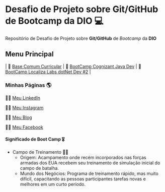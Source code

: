 # Desafio de Projeto sobre Git/GitHub de Bootcamp da DIO 💻
Repositório de Desafio de Projeto sobre **Git/GitHub** de _Bootcamp_ da **DIO**

## Menu Principal

| :bookmark: [Base Comum Curricular](https://github.com/fabiomfaria/dio-desafio-github-primeiro-repositorio/tree/main/Bootcamp-Base-Comum-Curricular)  | :bookmark: [BootCamp Cognizant Java Dev](https://github.com/fabiomfaria/dio-desafio-github-primeiro-repositorio/tree/main/Bootcamp-Cognizant-Java-Developer)   | :bookmark: [BootCamp Localiza Labs dotNet Dev #2](https://github.com/fabiomfaria/dio-desafio-github-primeiro-repositorio/tree/main/Bootcamp-LocalizaLabs-dotNet-Developer-2)  |



### Minhas Páginas 🌎 

👨‍💻 [Meu LinkedIn](https://www.linkedin.com/in/fabiodefaria/)

👨‍🏫 [Meu Instagram](https://www.instagram.com/tudoexplicado/)

👨‍💼 [Meu Blog](https://www.tudoexplicado.com/)

:man_office_worker: [Meu Facebook](https://www.facebook.com/tudoexplicadoficial)



#### Significado de Boot Camp :medal_military:

- Campo de Treinamento :man_pilot:
  - Origem: Acampamento onde recém incorporados nas forças armadas dos EUA recebem seu treinamento de simulação inicial do campo de batalha.
  - Mundo dos Negócios:  Programa de treinamento rápido, mas muito difícil, capacitando as pessoas participantes tarefas novas e melhores em um curto período.
